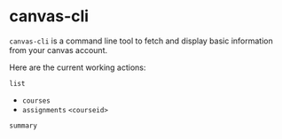 # canvas-cli

`canvas-cli` is a command line tool to fetch and display basic information from your canvas account.

Here are the current working actions:

`list`
  * `courses`
  * `assignments` `<courseid>`
 
 `summary`
